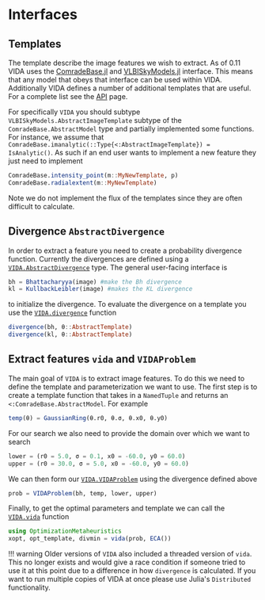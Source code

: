# Interfaces


## Templates

The template describe the image features we wish to extract. 
As of 0.11 VIDA uses the [ComradeBase.jl](https://ptiede.github.io/Comrade.jl/stable/base_api/) 
and [VLBISkyModels.jl](https://ehtjulia.github.io/VLBISkyModels.jl/stable/) interface. This means that any model that obeys that interface can be used within VIDA.
Additionally VIDA defines a number of additional templates that are useful. For a complete list see the [API](@ref) page.

For specifically `VIDA` you should subtype `VLBISkyModels.AbstractImageTemplate` subtype of the `ComradeBase.AbstractModel` type and partially implemented some functions.
For instance, we assume that `ComradeBase.imanalytic(::Type{<:AbstractImageTemplate}) = IsAnalytic()`. As such if an end user wants to implement a new
feature they just need to implement

```julia
ComradeBase.intensity_point(m::MyNewTemplate, p)
ComradeBase.radialextent(m::MyNewTemplate)
```

Note we do not implement the flux of the templates since they are often difficult to calculate.

## Divergence `AbstractDivergence`

In order to extract a feature you need to create a probability divergence function. Currently the divergences are defined using 
a [`VIDA.AbstractDivergence`](@ref) type. The general user-facing interface is

```julia
bh = Bhattacharyya(image) #make the Bh divergence
kl = KullbackLeibler(image) #makes the KL divergence
```

to initialize the divergence. To evaluate the divergence on a template you use the [`VIDA.divergence`](@ref) function

```julia
divergence(bh, θ::AbstractTemplate)
divergence(kl, θ::AbstractTemplate)
```


## Extract features `vida` and `VIDAProblem`

The main goal of `VIDA` is to extract image features. To do this we need to define the template and parameterization we want to use. 
The first step is to create a template function that takes in a `NamedTuple` and returns an `<:ComradeBase.AbstractModel`.
For example
```julia
temp(θ) = GaussianRing(θ.r0, θ.σ, θ.x0, θ.y0)
```

For our search we also need to provide the domain over which we want to search
```julia
lower = (r0 = 5.0, σ = 0.1, x0 = -60.0, y0 = 60.0)
upper = (r0 = 30.0, σ = 5.0, x0 = -60.0, y0 = 60.0)
```

We can then form our [`VIDA.VIDAProblem`](@ref) using the divergence defined above
```julia
prob = VIDAProblem(bh, temp, lower, upper)
```

Finally, to get the optimal parameters and template we can call the [`VIDA.vida`](@ref) function

```julia
using OptimizationMetaheuristics
xopt, opt_template, divmin = vida(prob, ECA())
```

!!! warning
    Older versions of `VIDA` also included a threaded version of `vida`. This no longer exists and would give a race condition if someone tried to use it at this point due to a difference in how `divergence` is calculated. If you want to run multiple copies of VIDA at once please use Julia's `Distributed` functionality.